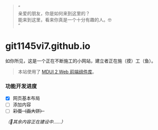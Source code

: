> “<br>
> 亲爱的朋友，你是如何来到这里的？<br>
> 能来到这里，看来你真是一个十分有趣的人。🤓<br>
> ”

# git1145vi7.github.io

如你所见，这是一个正在不断施工的小网站，建立者正在施（摸）工（鱼）。

> 本站使用了 [MDUI 2 Web 前端组件库](https://www.mdui.org/zh-cn/)。<br>

### 功能开发进度

- [x] 网页基本布局
- [ ] 添加内容
- [ ] ~~彩蛋（画大饼）~~

*（🚧其余内容正在建设中……）*
